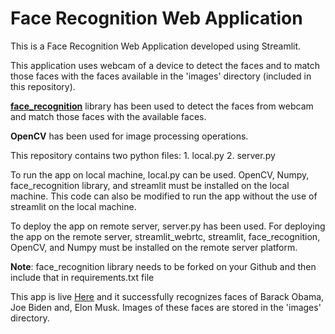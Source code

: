 # Face Recognition Web Application
This is a Face Recognition Web Application developed using Streamlit.

This application uses webcam of a device to detect the faces and to match those faces with the faces available in the 'images' directory (included in this repository).

**[face_recognition](https://github.com/ageitgey/face_recognition)** library has been used to detect the faces from webcam and match those faces with the available faces.

**OpenCV** has been used for image processing operations.

This repository contains two python files: 1. local.py 2. server.py

To run the app on local machine, local.py can be used. OpenCV, Numpy, face_recognition library, and streamlit must be installed on the local machine. This code can also be modified to run the app without the use of streamlit on the local machine.

To deploy the app on remote server, server.py has been used. For deploying the app on the remote server, streamlit_webrtc, streamlit, face_recognition, OpenCV, and Numpy must be installed on the remote server platform.

**Note**: face_recognition library needs to be forked on your Github and then include that in requirements.txt file

This app is live [Here](https://shubhamkhobra-facerecognitionproject-server-vxzfrp.streamlit.app/) and it successfully recognizes faces of Barack Obama, Joe Biden and, Elon Musk. Images of these faces are stored in the 'images' directory.  